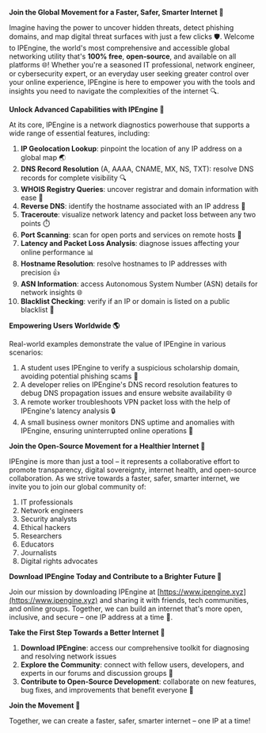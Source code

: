 **Join the Global Movement for a Faster, Safer, Smarter Internet 🚀**

Imagine having the power to uncover hidden threats, detect phishing domains, and map digital threat surfaces with just a few clicks 🛡️. Welcome to IPEngine, the world's most comprehensive and accessible global networking utility that's **100% free**, **open-source**, and available on all platforms 🌐! Whether you're a seasoned IT professional, network engineer, or cybersecurity expert, or an everyday user seeking greater control over your online experience, IPEngine is here to empower you with the tools and insights you need to navigate the complexities of the internet 🔍.

**Unlock Advanced Capabilities with IPEngine 📡**

At its core, IPEngine is a network diagnostics powerhouse that supports a wide range of essential features, including:

1. **IP Geolocation Lookup**: pinpoint the location of any IP address on a global map 🌏
2. **DNS Record Resolution** (A, AAAA, CNAME, MX, NS, TXT): resolve DNS records for complete visibility 🔍
3. **WHOIS Registry Queries**: uncover registrar and domain information with ease 🔑
4. **Reverse DNS**: identify the hostname associated with an IP address 🤔
5. **Traceroute**: visualize network latency and packet loss between any two points ⏱️
6. **Port Scanning**: scan for open ports and services on remote hosts 🔴
7. **Latency and Packet Loss Analysis**: diagnose issues affecting your online performance 📊
8. **Hostname Resolution**: resolve hostnames to IP addresses with precision 👍
9. **ASN Information**: access Autonomous System Number (ASN) details for network insights 🌐
10. **Blacklist Checking**: verify if an IP or domain is listed on a public blacklist 🔴

**Empowering Users Worldwide 🌎**

Real-world examples demonstrate the value of IPEngine in various scenarios:

1.  A student uses IPEngine to verify a suspicious scholarship domain, avoiding potential phishing scams 📝
2.  A developer relies on IPEngine's DNS record resolution features to debug DNS propagation issues and ensure website availability 🌐
3.  A remote worker troubleshoots VPN packet loss with the help of IPEngine's latency analysis 🔒
4.  A small business owner monitors DNS uptime and anomalies with IPEngine, ensuring uninterrupted online operations 💼

**Join the Open-Source Movement for a Healthier Internet 🌟**

IPEngine is more than just a tool – it represents a collaborative effort to promote transparency, digital sovereignty, internet health, and open-source collaboration. As we strive towards a faster, safer, smarter internet, we invite you to join our global community of:

1.  IT professionals
2.  Network engineers
3.  Security analysts
4.  Ethical hackers
5.  Researchers
6.  Educators
7.  Journalists
8.  Digital rights advocates

**Download IPEngine Today and Contribute to a Brighter Future 🌟**

Join our mission by downloading IPEngine at [https://www.ipengine.xyz](https://www.ipengine.xyz) and sharing it with friends, tech communities, and online groups. Together, we can build an internet that's more open, inclusive, and secure – one IP address at a time 🔑.

**Take the First Step Towards a Better Internet 🚀**

1.  **Download IPEngine**: access our comprehensive toolkit for diagnosing and resolving network issues
2.  **Explore the Community**: connect with fellow users, developers, and experts in our forums and discussion groups 💬
3.  **Contribute to Open-Source Development**: collaborate on new features, bug fixes, and improvements that benefit everyone 🤝

**Join the Movement 🔗**

Together, we can create a faster, safer, smarter internet – one IP at a time!